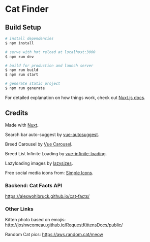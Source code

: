# Cat Finder

## Build Setup

```bash
# install dependencies
$ npm install

# serve with hot reload at localhost:3000
$ npm run dev

# build for production and launch server
$ npm run build
$ npm run start

# generate static project
$ npm run generate
```

For detailed explanation on how things work, check out [Nuxt.js docs](https://nuxtjs.org).



## Credits

Made with [Nuxt](https://nuxtjs.org).

Search bar auto-suggest by [vue-autosuggest](https://github.com/darrenjennings/vue-autosuggest).

Breed Carousel by [Vue Carousel](https://github.com/SSENSE/vue-carousel).

Breed List Infinite Loading by [vue-infinite-loading](https://github.com//PeachScript/vue-infinite-loading).

Lazyloading images by [lazysizes](https://github.com/aFarkas/lazysizes).

Free social media icons from: [Simple Icons](http://simpleicons.org).

### Backend: Cat Facts API
https://alexwohlbruck.github.io/cat-facts/

### Other Links
Kitten photo based on emojis:
http://joshwcomeau.github.io/RequestKittensDocs/public/

Random Cat pics:
https://aws.random.cat/meow